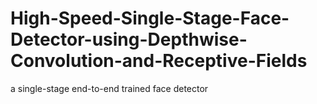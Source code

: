 # High-Speed-Single-Stage-Face-Detector-using-Depthwise-Convolution-and-Receptive-Fields
a single-stage end-to-end trained face detector
